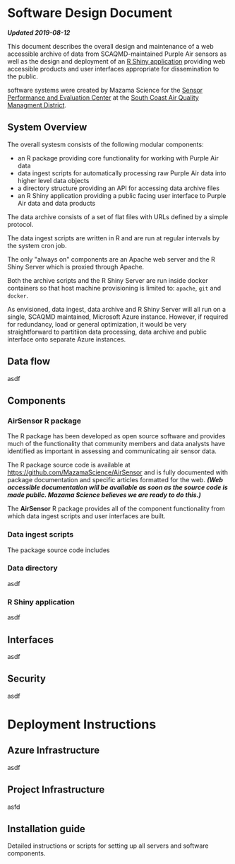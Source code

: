 # Software Design Document 

**_Updated 2019-08-12_**

This document describes the overall design and maintenance of a web accessible
archive of data from SCAQMD-maintained Purple Air sensors as well as the design
and deployment of an [R Shiny application](https://shiny.rstudio.com) providing 
web accessible products and user interfaces appropriate for dissemination to the 
public.

software systems were created by Mazama Science for the 
[Sensor Performance and Evaluation Center](http://www.aqmd.gov/aq-spec) 
at the [South Coast Air Quality Managment District](http://www.aqmd.gov).

## System Overview

The overall systesm consists of the following modular components:
 
 * an R package providing core functionality for working with Purple Air data
 * data ingest scripts for automatically processing raw Purple Air data into
 higher level data objects
 * a directory structure providing an API for accessing data archive files
 * an R Shiny application providing a public facing user interface to Purple 
 Air data and data products

The data archive consists of a set of flat files with URLs defined by a simple
protocol.

The data ingest scripts are written in R and are run at regular intervals by
the system cron job.

The only "always on" components are an Apache web server and the R Shiny Server 
which is proxied through Apache.

Both the archive scripts and the R Shiny Server are run inside docker containers
so that host machine provisioning is limited to: `apache`, `git` and `docker`.

As envisioned, data ingest, data archive and R Shiny Server will all run on a
single, SCAQMD maintained, Microsoft Azure instance. However, if required for 
redundancy, load or general optimization, it would be very straightforward to 
partitiion data processing, data archive and public interface onto separate 
Azure instances.


## Data flow

asdf

## Components

### **AirSensor** R package

The R package has been developed as open source software and provides much of 
the functionality that community members and data analysts have identified as 
important in assessing and communicating air sensor data.

The R package source code is available at 
https://github.com/MazamaScience/AirSensor
and is fully documented with package documentation and specific articles
formatted for the web. **_(Web accessible documentation will be available as soon
as the source code is made public. Mazama Science believes we are ready to do 
this.)_**

The **AirSensor** R package provides all of the component functionality from
which data ingest scripts and user interfaces are built.

### Data ingest scripts

The package source code includes 

### Data directory

asdf

### R Shiny application

asdf


## Interfaces

asdf

## Security

asdf

# Deployment Instructions

## Azure Infrastructure

asdf

## Project Infrastructure

asfd

## Installation guide

Detailed instructions or scripts for setting up all servers and software components.
 